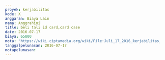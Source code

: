 ```yaml
---
proyek: kerjabilitas
kode: X
anggaran: Biaya Lain
nama: Anggrahini
title: beli tali id card,card case
date: 2016-07-17
biaya: 65800
nota: "https://wiki.ciptamedia.org/wiki/File:Juli_17_2016_kerjabilitas_X_tali_id_card_anggrahini.jpg"
tanggalpelunasan: 2016-07-17
notapelunasan:
---
```

